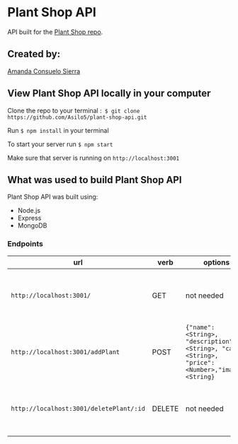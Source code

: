 # Plant Shop API

API built for the [Plant Shop repo](https://github.com/Asilo5/plant-shop).

## Created by:
[Amanda Consuelo Sierra](https://github.com/Asilo5)

## View Plant Shop API locally in your computer

Clone the repo to your terminal :``` $ git clone https://github.com/Asilo5/plant-shop-api.git```

Run ``` $ npm install ``` in your terminal

To start your server run ``` $ npm start ```

Make sure that server is running on ``` http://localhost:3001 ```

## What was used to build Plant Shop API

Plant Shop API was built using:
  - Node.js
  - Express
  - MongoDB
  
### Endpoints

| url | verb | options | sample response |
| ----|------|---------|---------------- |
| `http://localhost:3001/` | GET | not needed | Array of all existing plants: `[{"success": true,"plants": [{"_id": "5e16b29d88553086edcddc53","name": "Aloe Queen","description": "Healing plant","care": "Lots of Love","price": 20,"image": "https://target.scene7.com/is/image/Target/GUEST_be7e6313-15ac-4e1c-94b8-8af5595d6cb6?wid=488&hei=488&fmt=pjpeg","__v": 0}]}]` |
| `http://localhost:3001/addPlant` | POST | `{"name": <String>, "description": <String>, "care": <String>, "price": <Number>,"image": <String}` | New Plant: `{"name": "Rose", "description": "Moms Roses", "care": "Lots of Love", "price": 100000, "image": "https://target.scene7.com/is/image/Target/GUEST_be7e6313-15ac-4e1c-94b8-8af5595d6cb6?wid=488&hei=488&fmt=pjpeg"}` |
| `http://localhost:3001/deletePlant/:id` | DELETE | not needed | Response: `[{ "success": true,"plants": [{"_id": "5e16b29d88553086edcddc53","name": "Aloe Queen","description": "Healing plant","care": "Lots of Love","price": 20,"image": "https://target.scene7.com/is/image/Target/GUEST_be7e6313-15ac-4e1c-94b8-8af5595d6cb6?wid=488&hei=488&fmt=pjpeg", "__v": 0}]}]` |


